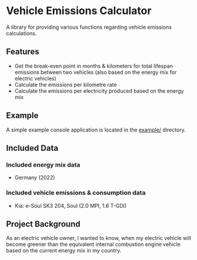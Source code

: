 # Vehicle Emissions Calculator
A library for providing various functions regarding vehicle emissions calculations.

## Features
- Get the break-even point in months & kilometers for total lifespan emissions between two vehicles (also based on the energy mix for electric vehicles)
- Calculate the emissions per kilometre rate
- Calculate the emissions per electricity produced based on the energy mix

## Example
A simple example console application is located in the [example/](example/) directory.

## Included Data
### Included energy mix data
- Germany (2022)

### Included vehicle emissions & consumption data
- Kia: e-Soul SK3 204, Soul (2.0 MPI, 1.6 T-GDI)

## Project Background
As an electric vehicle owner, I wanted to know, when my electric vehicle will become greener than the equivalent internal combustion engine vehicle based on the current energy mix in my country. 
